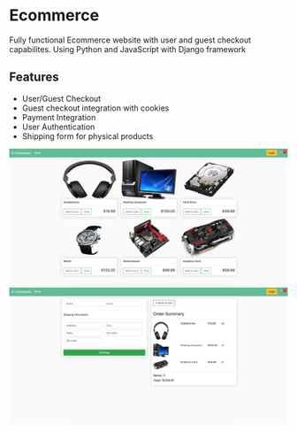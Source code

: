 # Ecommerce

Fully functional Ecommerce website with user and guest checkout capabilites. Using Python and JavaScript with Django framework

## Features
+ User/Guest Checkout
+ Guest checkout integration with cookies
+ Payment Integration
+ User Authentication
+ Shipping form for physical products 


![](static/images/ecommerce_ss.png)
![](static/images/ecommerce_ss2.png)
 